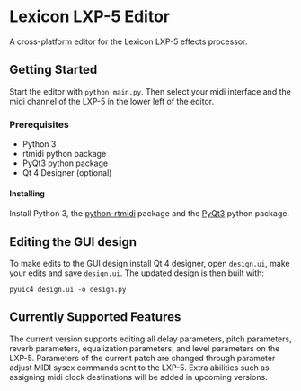 # Lexicon LXP-5 Editor

A cross-platform editor for the Lexicon LXP-5 effects processor.

## Getting Started

Start the editor with `python main.py`.  Then select your midi interface and the midi channel of the LXP-5 in the lower
left of the editor.


### Prerequisites

- Python 3
- rtmidi python package
- PyQt3 python package
- Qt 4 Designer (optional)

#### Installing

Install Python 3, the [python-rtmidi](https://pypi.python.org/pypi/python-rtmidi) package and the
[PyQt3](https://sourceforge.net/projects/pyqt/files/PyQt3/) python package.

## Editing the GUI design
To make edits to the GUI design install Qt 4 designer, open `design.ui`, make your edits and save `design.ui`.
The updated design is then built with:

`pyuic4 design.ui -o design.py`

## Currently Supported Features
The current version supports editing all delay parameters, pitch parameters, reverb parameters, equalization parameters,
and level parameters on the LXP-5.  Parameters of the current patch are changed through parameter
adjust MIDI sysex commands sent to the LXP-5.  Extra abilities such as assigning midi clock destinations will be added in upcoming
versions.

